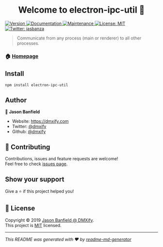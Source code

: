 <h1 align="center">Welcome to electron-ipc-util 👋</h1>
<p>
  <a href="https://www.npmjs.com/package/electron-ipc-util" target="_blank">
    <img alt="Version" src="https://img.shields.io/npm/v/electron-ipc-util.svg">
  </a>
  <a href="https://github.com/dmxify/electron-ipc-util#readme" target="_blank">
    <img alt="Documentation" src="https://img.shields.io/badge/documentation-yes-brightgreen.svg" />
  </a>
  <a href="https://github.com/dmxify/electron-ipc-util/graphs/commit-activity" target="_blank">
    <img alt="Maintenance" src="https://img.shields.io/badge/Maintained%3F-yes-green.svg" />
  </a>
  <a href="https://github.com/dmxify/electron-ipc-util/blob/master/LICENSE" target="_blank">
    <img alt="License: MIT" src="https://img.shields.io/github/license/dmxify/electron-ipc-util" />
  </a>
  <a href="https://twitter.com/jasbanzaa" target="_blank">
    <img alt="Twitter: jasbanza" src="https://img.shields.io/twitter/follow/jasbanza.svg?style=social" />
  </a>
</p>

> Communicate from any process (main or renderer) to all other processes.

### 🏠 [Homepage](https://github.com/dmxify/electron-ipc-util#readme)

## Install

```sh
npm install electron-ipc-util
```

## Author

👤 **Jason Banfield**

* Website: https://dmxify.com
* Twitter: [@dmxify](https://twitter.com/jasbanza)
* Github: [@dmxify](https://github.com/dmxify)

## 🤝 Contributing

Contributions, issues and feature requests are welcome!<br />Feel free to check [issues page](https://github.com/dmxify/electron-ipc-util/issues).

## Show your support

Give a ⭐️ if this project helped you!

## 📝 License

Copyright © 2019 [Jason Banfield @ DMXify](https://github.com/dmxify).<br />
This project is [MIT](https://github.com/dmxify/electron-ipc-util/blob/master/LICENSE) licensed.

***
_This README was generated with ❤️ by [readme-md-generator](https://github.com/kefranabg/readme-md-generator)_
